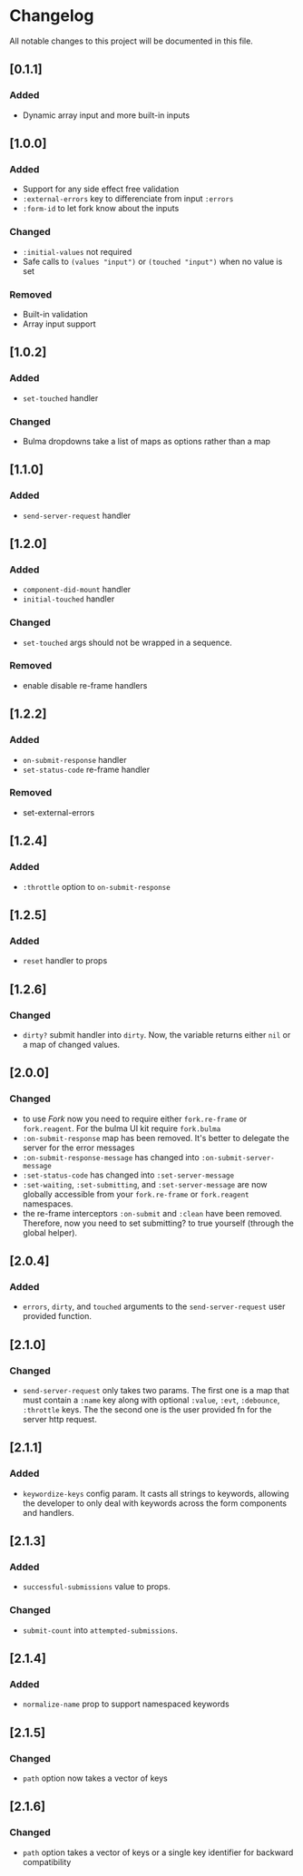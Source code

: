 # Changelog
All notable changes to this project will be documented in this file.

## [0.1.1]
### Added
- Dynamic array input and more built-in inputs

## [1.0.0]
### Added
- Support for any side effect free validation
- `:external-errors` key to differenciate from input `:errors`
- `:form-id` to let fork know about the inputs

### Changed
- `:initial-values` not required
- Safe calls to `(values "input")` or `(touched "input")` when no value is set

### Removed
- Built-in validation
- Array input support

## [1.0.2]
### Added
- `set-touched` handler

### Changed
- Bulma dropdowns take a list of maps as options rather than a map

## [1.1.0]
### Added
- `send-server-request` handler

## [1.2.0]
### Added
- `component-did-mount` handler
- `initial-touched` handler

### Changed
- `set-touched` args should not be wrapped in a sequence.

### Removed
- enable disable re-frame handlers

## [1.2.2]
### Added
- `on-submit-response` handler
- `set-status-code` re-frame handler

### Removed
- set-external-errors

## [1.2.4]
### Added
- `:throttle` option to `on-submit-response`

## [1.2.5]
### Added
- `reset` handler to props

## [1.2.6]
### Changed
- `dirty?` submit handler into `dirty`. Now, the variable returns either `nil` or a map of changed values.

## [2.0.0]
### Changed
- to use *Fork* now you need to require either `fork.re-frame` or `fork.reagent`. For the bulma UI kit require `fork.bulma`
- `:on-submit-response` map has been removed. It's better to delegate the server for the error messages
- `:on-submit-response-message` has changed into `:on-submit-server-message`
- `:set-status-code` has changed into `:set-server-message`
- `:set-waiting`, `:set-submitting`, and `:set-server-message` are now globally accessible from your `fork.re-frame` or `fork.reagent` namespaces.
- the re-frame interceptors `:on-submit` and `:clean` have been removed. Therefore, now you need to set submitting? to true yourself (through the global helper).

## [2.0.4]
### Added
- `errors`, `dirty`, and `touched` arguments to the `send-server-request` user provided function.

## [2.1.0]
### Changed
- `send-server-request` only takes two params. The first one is a map that must contain a `:name` key along with optional `:value`, `:evt`, `:debounce`, `:throttle` keys. The the second one is the user provided fn for the server http request.

## [2.1.1]
### Added
- `keywordize-keys` config param. It casts all strings to keywords, allowing the developer to only deal with keywords across the form components and handlers.

## [2.1.3]
### Added
- `successful-submissions` value to props.

### Changed
- `submit-count` into `attempted-submissions`.

## [2.1.4]
### Added
- `normalize-name` prop to support namespaced keywords

## [2.1.5]
### Changed
- `path` option now takes a vector of keys

## [2.1.6]
### Changed
- `path` option takes a vector of keys or a single key identifier for backward compatibility
